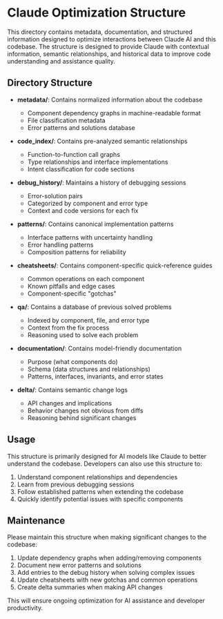 # Claude Optimization Structure

This directory contains metadata, documentation, and structured information designed to optimize interactions between Claude AI and this codebase. The structure is designed to provide Claude with contextual information, semantic relationships, and historical data to improve code understanding and assistance quality.

## Directory Structure

- **metadata/**: Contains normalized information about the codebase
  - Component dependency graphs in machine-readable format
  - File classification metadata
  - Error patterns and solutions database

- **code_index/**: Contains pre-analyzed semantic relationships
  - Function-to-function call graphs
  - Type relationships and interface implementations
  - Intent classification for code sections

- **debug_history/**: Maintains a history of debugging sessions
  - Error-solution pairs
  - Categorized by component and error type
  - Context and code versions for each fix

- **patterns/**: Contains canonical implementation patterns
  - Interface patterns with uncertainty handling
  - Error handling patterns
  - Composition patterns for reliability

- **cheatsheets/**: Contains component-specific quick-reference guides
  - Common operations on each component
  - Known pitfalls and edge cases
  - Component-specific "gotchas"

- **qa/**: Contains a database of previous solved problems
  - Indexed by component, file, and error type
  - Context from the fix process
  - Reasoning used to solve each problem

- **documentation/**: Contains model-friendly documentation
  - Purpose (what components do)
  - Schema (data structures and relationships)
  - Patterns, interfaces, invariants, and error states

- **delta/**: Contains semantic change logs
  - API changes and implications
  - Behavior changes not obvious from diffs
  - Reasoning behind significant changes

## Usage

This structure is primarily designed for AI models like Claude to better understand the codebase. Developers can also use this structure to:

1. Understand component relationships and dependencies
2. Learn from previous debugging sessions
3. Follow established patterns when extending the codebase
4. Quickly identify potential issues with specific components

## Maintenance

Please maintain this structure when making significant changes to the codebase:

1. Update dependency graphs when adding/removing components
2. Document new error patterns and solutions
3. Add entries to the debug history when solving complex issues
4. Update cheatsheets with new gotchas and common operations
5. Create delta summaries when making API changes

This will ensure ongoing optimization for AI assistance and developer productivity. 